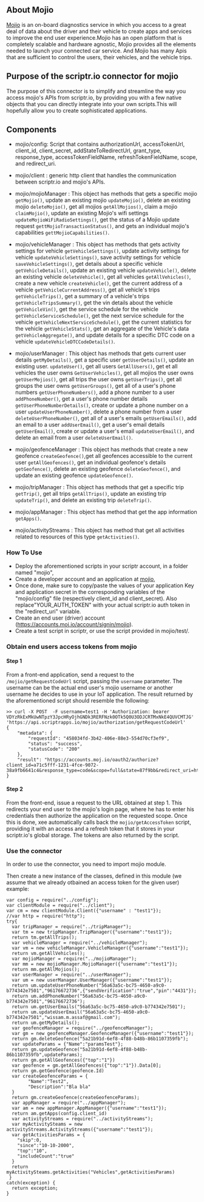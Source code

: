 ## About Mojio

[Mojio](https://www.moj.io/developer/) is an on-board diagnostics service in which you access to a great deal of data about the driver and their vehicle to create apps and services to improve the end user experience.Mojio has an open platform that is completely scalable and hardware agnostic, Mojio provides all the elements needed to launch your connected car service. And Mojio has many Apis that are sufficient to control the users, their vehicles, and the vehicle trips.

## Purpose of the scriptr.io connector for mojio
The purpose of this connector is to simplify and streamline the way you access mojio's APIs from scriptr.io, by providing you with a few native objects that you can directly integrate into your own scripts.This will hopefully allow you to create sophisticated applications.

## Components

- mojio/config: Script that contains authorizationUrl, accessTokenUrl, client_id, client_secret, addStateToRedirectUrl, grant_type, response_type, accessTokenFieldName, refreshTokenFieldName, scope, and redirect_uri.

- mojio/client : generic http client that handles the communication between scriptr.io and mojio's APIs.

- mojio/mojioManager : This object has methods that gets a specific mojio ```getMojio()```, update an existing mojio ```updateMojio()```, delete an existing mojio ```deleteMojio()```, get all mojios ```getAllMojios()```, claim a mojio ```claimMojio()```, update an existing Mojio's wifi settings ```updateMojioWiFiRadioSettings()```, get the status of a Mojio update request ```gettMojioTransactionStatus()```, and gets an individual mojio's capabilities ```gettMojioCapabilities()```.

- mojio/vehicleManager : This object has methods that gets activity settings for vehicle ```getVehicleSettings()```, update activity settings for vehicle ```updateVehicleSettings()```, save activity settings for vehicle ```saveVehicleSettings()```, get details about a specific vehicle ```getVehicleDetails()```, update an existing vehicle ```updateVehicle()```, delete an existing vehicle ```deleteVehicle()```, get all vehicles ```getAllVehicles()```, create a new vehicle ```createVehicle()```, get the current address of a vehicle ```getVehicleCurrentAddress()```, get all vehicle's trips ```getVehicleTrips()```, get a summary of a vehicle's trips ```getVehicleTripsSummary()```, get the vin details about the vehicle ```getVehicleVin()```, get the service schedule for the vehicle ```getVehicleServiceSchedule()```, get the next service schedule for the vehicle ```getVehicleNextServiceSchedule()```, get the current statistics for the vehicle ```getVehicleStats()```, get an aggregate of the Vehicle's data ```getVehicleAggregate()```, and update details for a specific DTC code on a vehicle ```updateVehicleDTCCodeDetails()```.

- mojio/userManager : This object has methods that gets current user details ```getMyDetails()```, get a specific user ```getUserDetails()```, update an existing user. ```updateUser()```, get all users ```GetAllUsers()```, get et all vehicles the user owns ```GetUserVehicles()```, get all mojios the user owns ```getUserMojios()```, get all trips the user owns ```getUserTrips()```, get all groups the user owns ```getUserGroups()```, get all of a user's phone numbers ```getUserPhoneNumbers()```, add a phone number to a user ```addPhoneNumber()```, get a user's phone number details ```getUserPhoneNumberDetails()```, create or update a phone number on a user ```updateUserPhoneNumber()```, delete a phone number from a user ```deleteUserPhoneNumber()```, get all of a user's emails ```getUserEmails()```, add an email to a user ```addUserEmail()```, get a user's email details ```getUserEmail()```, create or update a user's email ```updateUserEmail()```, and delete an email from a user ```deleteUserEmail()```.

- mojio/geofenceManager : This object has methods that create a new geofence ```createGeofence()```,get all geofences accessible to the current user ```getAllGeofences()```, get an individual geofence's details ```getGeofence()```, delete an existing geofence ```deleteGeofence()```, and update an existing geofence ```updateGeofence()```.

- mojio/tripManager : This object has methods that get a specific trip ```getTrip()```, get all trips ```getAllTrips()```, update an existing trip ```updateTrip()```, and delete an existing trip ```deleteTrip()```.

- mojio/appManager : This object has method that get the app information ```getApps()```.

- mojio/activityStreams : This object has method that get all activities related to resources of this type ```getActivities()```.

### How To Use
- Deploy the aforementioned scripts in your scriptr account, in a folder named "mojio",
- Create a developer account and an application at [mojio](https://www.moj.io/developer/),
- Once done, make sure to copy/paste the values of your application Key and application secret in the corresponding variables of the "mojio/config" file (respectively client_id and client_secret). Also replace"YOUR_AUTH_TOKEN" with your actual scriptr.io auth token in the "redirect_uri" variable.
- Create an end user (driver) account (https://accounts.moj.io/account/signin/mojio).
- Create a test script in scriptr, or use the script provided in mojio/test/. 

### Obtain end users access tokens from mojio

#### Step 1
From a front-end application, send a request to the ```/mojio/getRequestCodeUrl``` script, passing the ```username``` parameter. 
The username can be the actual end user's mojio username or another username he decides to use in your IoT application. 
The result returned by the aforementioned script should resemble the following:
```
>> curl -X POST  -F username=test1 -H 'Authorization: bearer VDYzRkExMkUwNTpzY3JpcHRyOjhGNDk3RERFNzk0OTk5Q0U3ODJCRTMxNkE4QUVCMTJG' 'https://api.scriptrapps.io/mojio/authorization/getRequestCodeUrl'
{
	"metadata": {
		"requestId": "458034fd-3b42-406e-88e3-554d70cf3ef9",
		"status": "success",
		"statusCode": "200"
	},
	"result": "https://accounts.moj.io/oauth2/authorize?client_id=a71c5fff-1231-4fce-9072-38a9fb6641c4&response_type=code&scope=full&state=87f9bb&redirect_uri=https%3A%2F%2Fapi.scriptr.io%2Fmojio%2Fauthorization%2FgetAccessToken%3Fauth_token%3DVDYzRkExMkUwNQ%3D%3D"
}
```

#### Step 2

From the front-end, issue a request to the URL obtained at step 1. This redirects your end user to the mojio's login page, 
where he has to enter his credentials then authorize the application on the requested scope. 
Once this is done, xee automatically calls back the ```mojio/getAccessToken``` script, providing it with an access and a refresh token that it stores in your scriptr.io's global storage. The tokens are also returned by the script.

### Use the connector

In order to use the connector, you need to import mojio module.

Then create a new instance of the classes, defined in this module (we assume that we already otbained an access token for the given user) example:
```
var config = require("../config");
var clientModule = require("../client");
var cm = new clientModule.Client({"username" : "test1"});
//var http = require("http");
try{
  var tripManager = require("../tripManager");
  var tm = new tripManager.TripManager({"username":"test1"});
  return tm.getAllTrips();
  var vehicleManager = require("../vehicleManager");
  var vm = new vehicleManager.VehicleManager({"username":"test1"});
  return vm.getAllVehicles();
  var mojioManager = require("../mojioManager");
  var mm = new mojioManager.MojioManager({"username":"test1"});
  return mm.getAllMojios();
  var userManager = require("../userManager");
  var um = new userManager.UserManager({"username":"test1"});
  return um.updateUserPhoneNumber("56a63a5c-bc75-4650-a9c0-b774342e7501","96176672736",{"sendVerification":"true","pin":"4431"});
  return um.addPhoneNumber("56a63a5c-bc75-4650-a9c0-b774342e7501","96176672736");
  return um.getUserEmails("56a63a5c-bc75-4650-a9c0-b774342e7501");
  return um.updateUserEmail("56a63a5c-bc75-4650-a9c0-b774342e7501","wissam.m.assaf@gmail.com");
  return um.getMyDetails();
  var geofenceManager = require("../geofenceManager");
  var gm = new geofenceManager.GeofenceManager({"username":"test1"});
  return gm.deleteGeofence("5a21b91d-6ef8-4f88-b48b-86b1107359fb");
  var updateParams = {"Name":"paramsTest"};
  return gm.updateGeofence("5a21b91d-6ef8-4f88-b48b-86b1107359fb",updateParams);
  return gm.getAllGeofences({"top":"1"})
  var geofence = gm.getAllGeofences({"top":"1"}).Data[0];
  return gm.getGeofence(geofence.Id)  
  var createGeofenceParams = {
  		"Name":"Test2",
  		"Description":"Bla bla"
  }
  return gm.createGeofence(createGeofenceParams);
  var appManager = require("../appManager");
  var am = new appManager.AppManager({"username":"test1"});
  return am.getApps(config.client_id)
  var activityStreams = require("../activityStreams");
  var myActivitySteams = new activityStreams.ActivityStreams({"username":"test1"});
  var getActivitiesParams = {
    "skip":0,
    "since":"10-10-2000",
    "top":"10",
    "includeCount":"true"
  }
  return myActivitySteams.getActivities("Vehicles",getActivitiesParams) 
 }
catch(exception) {
  return exception;
}
```
